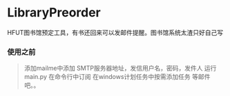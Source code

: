 LibraryPreorder
===============

HFUT图书馆预定工具，有书还回来可以发邮件提醒。图书馆系统太渣只好自己写

### 使用之前
> 添加mailme中添加 SMTP服务器地址，发信用户名，密码，发件人
> 运行main.py 在命令行中订阅
> 在windows计划任务中按需添加任务
> 等邮件吧。。